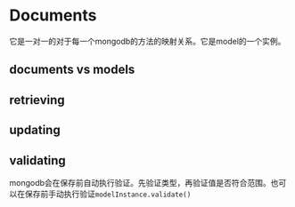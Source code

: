 # Documents

它是一对一的对于每一个mongodb的方法的映射关系。它是model的一个实例。

## documents vs models

## retrieving

## updating

## validating

mongodb会在保存前自动执行验证。先验证类型，再验证值是否符合范围。也可以在保存前手动执行验证`modelInstance.validate()`

